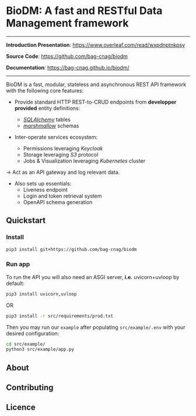 # BioDM: A fast and RESTful Data Management framework

---

**Introduction Presentation**: <a href="https://www.overleaf.com/read/wxpdnptnkpsy" target="_blank">https://www.overleaf.com/read/wxpdnptnkpsy</a> 

**Source Code**: <a href="https://github.com/bag-cnag/biodm" target="_blank">https://github.com/bag-cnag/biodm</a>

**Documentation**: <a href="https://bag-cnag.github.io/biodm/" target="_blank">https://bag-cnag.github.io/biodm/</a>

---

BioDM is a fast, modular, stateless and asynchronous REST API framework with the following core features:

- Provide standard HTTP REST-to-CRUD endpoints from **developper provided** entity definitions:
  - _[SQLAlchemy](https://github.com/sqlalchemy/sqlalchemy/)_ tables
  - _[marshmallow](https://github.com/marshmallow-code/marshmallow)_ schemas

- Inter-operate services ecosystem:
  - Permissions leveraging _Keycloak_
  - Storage leveraging _S3_ protocol
  - Jobs & Visualization leveraging _Kubernetes_ cluster

-> Act as an API gateway and log relevant data.

- Also sets up essentials:
  - Liveness endpoint
  - Login and token retrieval system
  - OpenAPI schema generation

## Quickstart

### Install
```bash
pip3 install git+https://github.com/bag-cnag/biodm
```

### Run app
To run the API you will also need an ASGI server, **i.e.** uvicorn+uvloop by default:
```bash
pip3 install uvicorn,uvloop
```
OR
```bash
pip3 install -r src/requirements/prod.txt
```

Then you may run our `example` after populating  `src/example/.env` with your desired configuration:
```bash
cd src/example/
python3 src/example/app.py
```

## About

## Contributing

## Licence
